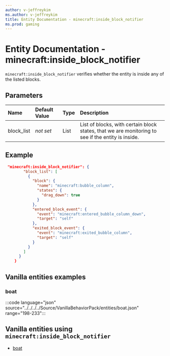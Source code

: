 ```yaml
---
author: v-jeffreykim
ms.author: v-jeffreykim
title: Entity Documentation - minecraft:inside_block_notifier
ms.prod: gaming
---
```


# Entity Documentation - minecraft:inside_block_notifier

`minecraft:inside_block_notifier` verifies whether the entity is inside any of the listed blocks.

## Parameters

|Name |Default Value  |Type  |Description  |
|:----------|:----------|:----------|:----------|
| block_list| *not set*| List| List of blocks, with certain block states, that we are monitoring to see if the entity is inside. |

## Example

```json
 "minecraft:inside_block_notifier": {
        "block_list": [
          {
            "block": {
              "name": "minecraft:bubble_column",
              "states": {
                "drag_down": true
              }
            },
            "entered_block_event": {
              "event": "minecraft:entered_bubble_column_down",
              "target": "self"
            },
            "exited_block_event": {
              "event": "minecraft:exited_bubble_column",
              "target": "self"
            }
          }
        ]
      }
    }
```

## Vanilla entities examples

### boat

:::code language="json" source="../../../../Source/VanillaBehaviorPack/entities/boat.json" range="198-233":::

## Vanilla entities using `minecraft:inside_block_notifier`

- [boat](../../../../Source/VanillaBehaviorPack_Snippets/entities/boat.md)